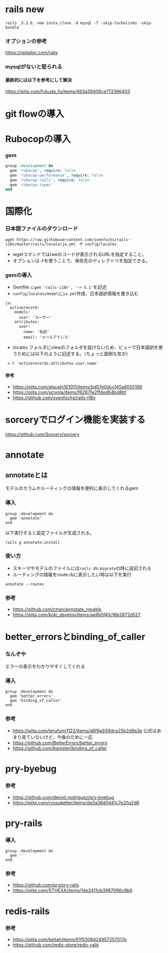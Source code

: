 # rails new
```
rails _5.2.6_ new insta_clone -d mysql -T -skip-turbolinks -skip-bundle
```
### オプションの参考
https://railsdoc.com/rails

### mysqlがないと怒られる
#### 最終的には以下を参考にして解決
https://qiita.com/fukuda_fu/items/463a39406ce713396403

# git flowの導入

# Rubocopの導入
### gem
```ruby
group :development do
  gem 'rubocop', require: false
  gem 'rubocop-performance', require: false
  gem 'rubocop-rails', require: false
  gem 'rubocop-rspec'
end
```
# 国際化
### 日本語ファイルのダウンロード
```
wget https://raw.githubusercontent.com/svenfuchs/rails-i18n/master/rails/locale/ja.yml -P config/locales
```
- wgetコマンドではrawのコードが表示されるURLを指定すること。
- オプションは`-P`を使うことで、保存先のディレクトリを指定できる。

### gemの導入
- Gemfile `にgem 'rails-i18n', '~> 5.1'`を記述
- `config/locales/model`に`ja.yml`作成、日本語訳情報を書き込む
```
ja:
  activerecord:
    models:
      user: 'ユーザー'
    attributes:
      user:
        name: '名前'
        email: 'メールアドレス'
```
- locales フォルダにviewのフォルダを設けないため、ビューで日本語訳を使うためには以下のように記述する。（ちょっと面倒な気が）
```
 = t 'activerecords.attributes.user.name'
```

#### 参考
- https://qiita.com/atsushi101011/items/bd07e0dccf45a6055189
- https://qiita.com/scivola/items/f6267fe2ffded64bd8bf
- https://github.com/svenfuchs/rails-i18n

# sorceryでログイン機能を実装する

https://github.com/Sorcery/sorcery

# annotate
## annotateとは
モデルのカラムやルーティングの情報を便利に表示してくれるgem
### 導入
```
group :development do
  gem 'annotate'
end
```
以下実行すると設定ファイルが生成される。
```
rails g annotate:install
```
### 使い方
- スキーマやモデルのファイルには`rails db:migrate`の時に追記される
- ルーティングの情報をroute.rbに表示したい時は以下を実行
```
annotate --routes
```
### 参考
- https://github.com/ctran/annotate_models
- https://qiita.com/koki_develop/items/ae6b5f41c18b2872d527

# better_errorsとbinding_of_caller
### なんぞや
エラーの表示をわかりやすくしてくれる
### 導入
```
group :development do
  gem 'better_errors'
  gem 'binding_of_caller'
end
```
### 参考
- https://qiita.com/terufumi1122/items/a6f9a939dce25b2d9a3e
公式はあまり見ていないけど、今後のために一応
- https://github.com/BetterErrors/better_errors
- https://github.com/banister/binding_of_caller

# pry-byebug
### 参考
- https://github.com/deivid-rodriguez/pry-byebug
- https://qiita.com/ryosuketter/items/da3a38d0d41c7e20a2d6


# pry-rails
### 導入
```
group :development do
  gem ''
end
```
### 参考
- https://github.com/pry/pry-rails
- https://qiita.com/STHEXA/items/1de2411cb3987066c9b9

# redis-rails
### 参考
- https://qiita.com/keitah/items/61f5308424957257017e
- https://github.com/redis-store/redis-rails
